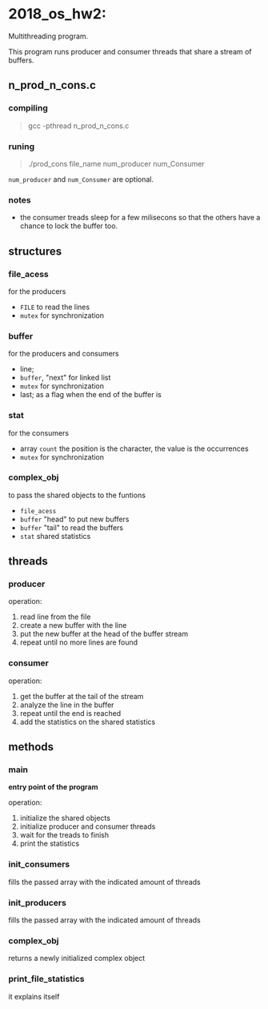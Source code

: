 # 2018_os_hw2:

Multithreading program.

This program runs producer and consumer threads that share a stream of buffers.

## n_prod_n_cons.c
### compiling
> gcc -pthread n_prod_n_cons.c

### runing
> ./prod_cons file_name num_producer num_Consumer

`num_producer` and `num_Consumer` are optional.

### notes
* the consumer treads sleep for a few milisecons so that the others have a chance to lock the buffer too.

## structures

### file_acess
for the producers
* `FILE` to read the lines
* `mutex` for synchronization

### buffer
for the producers and consumers
* line;
* `buffer`, "next" for linked list
* `mutex` for synchronization
* last; as a flag when the end of the buffer is 

### stat
for the consumers
* array `count` the position is the character, the value is the occurrences
* `mutex` for synchronization

### complex_obj
to pass the shared objects to the funtions
* `file_acess`
* `buffer` "head" to put new buffers
* `buffer` "tail" to read the buffers
* `stat` shared statistics

## threads
### producer
operation:
1. read line from the file
2. create a new buffer with the line
4. put the new buffer at the head of the buffer stream
5. repeat until no more lines are found

### consumer
operation:
1. get the buffer at the tail of the stream
2. analyze the line in the buffer
3. repeat until the end is reached
4. add the statistics on the shared statistics

## methods
### main
**entry point of the program**

operation:
1. initialize the shared objects
2. initialize producer and consumer threads
3. wait for the treads to finish
4. print the statistics

### init_consumers
fills the passed array with the indicated amount of threads

### init_producers
fills the passed array with the indicated amount of threads

### complex_obj
returns a newly initialized complex object

### print_file_statistics
it explains itself

